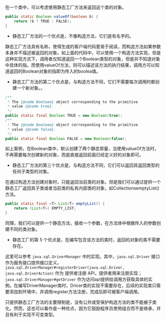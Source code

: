 在一个类中，可以考虑使用静态工厂方法来返回这个类的对象。

```java
public static Boolean valueOf(boolean b) {
    return (b ? TRUE : FALSE);
}
```

- 静态工厂方法的一个优点是，不像构造方法，它们是有名字的。

静态工厂方法具有名称，使得生成的客户端代码更易于阅读，而构造方法如果参数本身并不描述被返回的对象。如上面的代码中，可以使用一个构造方法实现，但是这种实现方式下，调用者仅知道返回一个Boolean类型的对象，但是并不知道对象中具体的指。而使用valueOf方法，则可以描述该方法的执行结果，调用方可以知道返回的Boolean对象的指即为传入的boolea值。


- 静态工厂方法的第二个优点是，与构造方法不同，它们不需要每次调用时都创建一个新对象。。

```java
/**
 * The {@code Boolean} object corresponding to the primitive
 * value {@code true}.
 */
public static final Boolean TRUE = new Boolean(true);
/**
 * The {@code Boolean} object corresponding to the primitive
 * value {@code false}.
 */
public static final Boolean FALSE = new Boolean(false);
```

如上案例，在Boolean类中，默认创建了两个静态常量，当使用valueOf方法时，不再需要每次创建新的对象，而是直接返回前面已经定义好的对象即可。


- 静态工厂方法的第三个优点是，与构造方法不同，它们可以返回其返回类型的任何子类型的对象。

在通过构造方法创建对象时，只能返回当前类的对象。但是我们可以通过提供一个静态工厂返回其子类或者当前类的私有内部类的对象，如CollectionsemptyList()方法。

```java
public static final <T> List<T> emptyList() {
    return (List<T>) EMPTY_LIST;
}
```

同理，我们可以提供一个静态方法，接收一个参数，在方法体中根据传入的参数创建不同的类对象。


- 静态工厂的第 5 个优点是，在编写包含该方法的类时，返回的对象的类不需要存在。

这里可以参考  `java.sql.DriverManager` 中的实现。其中，`java.sql.Driver` 接口作为服务接口提供接口定义。`java.sql.DriverManager#registerDriver(java.sql.Driver, java.sql.DriverAction)` 作为 提供者注册 API，提供者用来注册实现；`java.sql.DriverManager#getDriver` 作为访问api提供给调用方获取具体的实例。在编写DriverManager类时，Dricer类的实现不需要存在，后续的实现类只需要添加到环境中，并调用register方法注册，完成后即可被客户端调用。


只提供静态工厂方法的主要限制是，没有公共或受保护构造方法的类不能被子类化。然而，这也可以看作是一种优点，因为它鼓励程序员使用组合而不是继承，并且有利于实现不可变类型。
